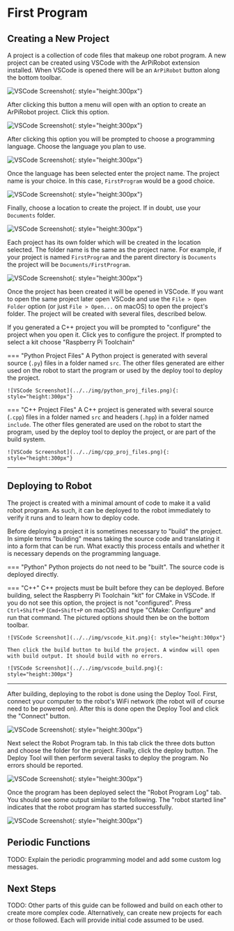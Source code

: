 # First Program


## Creating a New Project

A project is a collection of code files that makeup one robot program. A new project can be created using VSCode with the ArPiRobot extension installed. When VSCode is opened there will be an `ArPiRobot` button along the bottom toolbar.

![VSCode Screenshot](../../img/vscode_arpirobot.png){: style="height:300px"}

After clicking this button a menu will open with an option to create an ArPiRobot project. Click this option.

![VSCode Screenshot](../../img/vscode_create.png){: style="height:300px"}

After clicking this option you will be prompted to choose a programming language. Choose the language you plan to use.

![VSCode Screenshot](../../img/vscode_lang.png){: style="height:300px"}


Once the language has been selected enter the project name. The project name is your choice. In this case, `FirstProgram` would be a good choice. 

![VSCode Screenshot](../../img/vscode_projname.png){: style="height:300px"}

Finally, choose a location to create the project. If in doubt, use your `Documents` folder.

![VSCode Screenshot](../../img/documents_location.png){: style="height:300px"}

Each project has its own folder which will be created in the location selected. The folder name is the same as the project name. For example, if your project is named `FirstProgram` and the parent directory is `Documents` the project will be `Documents/FirstProgram`.

![VSCode Screenshot](../../img/proj_in_docs.png){: style="height:300px"}

Once the project has been created it will be opened in VSCode. If you want to open the same project later open VSCode and use the `File > Open Folder` option (or just `File > Open...` on macOS) to open the project's folder. The project will be created with several files, described below.

If you generated a C++ project you will be prompted to "configure" the project when you open it. Click yes to configure the project. If prompted to select a kit choose "Raspberry Pi Toolchain"


=== "Python Project Files"
    A Python project is generated with several source (`.py`) files in a folder named `src`. The other files generated are either used on the robot to start the program or used by the deploy tool to deploy the project.

    ![VSCode Screenshot](../../img/python_proj_files.png){: style="height:300px"}

=== "C++ Project Files"
    A C++ project is generated with several source (`.cpp`) files in a folder named `src` and headers (`.hpp`) in a folder named `include`. The other files generated are used on the robot to start the program, used by the deploy tool to deploy the project, or are part of the build system.

    ![VSCode Screenshot](../../img/cpp_proj_files.png){: style="height:300px"}

<hr />


## Deploying to Robot

The project is created with a minimal amount of code to make it a valid robot program. As such, it can be deployed to the robot immediately to verify it runs and to learn how to deploy code.

Before deploying a project it is sometimes necessary to "build" the project. In simple terms "building" means taking the source code and translating it into a form that can be run. What exactly this process entails and whether it is necessary depends on the programming language.

=== "Python"
    Python projects do not need to be "built". The source code is deployed directly.

=== "C++"
    C++ projects must be built before they can be deployed. Before building, select the Raspberry Pi Toolchain "kit" for CMake in VSCode. If you do not see this option, the project is not "configured". Press `Ctrl+Shift+P` (`Cmd+Shift+P` on macOS) and type "CMake: Configure" and run that command. The pictured options should then be on the bottom toolbar.

    ![VSCode Screenshot](../../img/vscode_kit.png){: style="height:300px"}

    Then click the build button to build the project. A window will open with build output. It should build with no errors.

    ![VSCode Screenshot](../../img/vscode_build.png){: style="height:300px"}

<hr />


After building, deploying to the robot is done using the Deploy Tool. First, connect your computer to the robot's WiFi network (the robot will of course need to be powered on). After this is done open the Deploy Tool and click the "Connect" button.

![VSCode Screenshot](../../img/dt_connect.png){: style="height:300px"}

Next select the Robot Program tab. In this tab click the three dots button and choose the folder for the project. Finally, click the deploy button. The Deploy Tool will then perform several tasks to deploy the program. No errors should be reported.

![VSCode Screenshot](../../img/dt_deploy.png){: style="height:300px"}

Once the program has been deployed select the "Robot Program Log" tab. You should see some output similar to the following. The "robot started line" indicates that the robot program has started successfully.

![VSCode Screenshot](../../img/dt_robotlog.png){: style="height:300px"}


## Periodic Functions

TODO: Explain the periodic programming model and add some custom log messages.


## Next Steps

TODO: Other parts of this guide can be followed and build on each other to create more complex code. Alternatively, can create new projects for each or those followed. Each will provide initial code assumed to be used.
